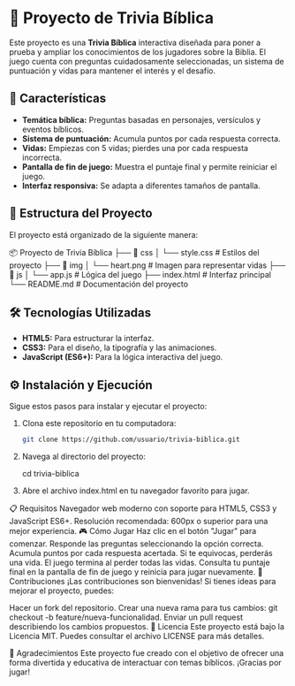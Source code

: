 # 📖 Proyecto de Trivia Bíblica

Este proyecto es una **Trivia Bíblica** interactiva diseñada para poner a prueba y ampliar los conocimientos de los jugadores sobre la Biblia. El juego cuenta con preguntas cuidadosamente seleccionadas, un sistema de puntuación y vidas para mantener el interés y el desafío.

## 🚀 Características

- **Temática bíblica:** Preguntas basadas en personajes, versículos y eventos bíblicos.
- **Sistema de puntuación:** Acumula puntos por cada respuesta correcta.
- **Vidas:** Empiezas con 5 vidas; pierdes una por cada respuesta incorrecta.
- **Pantalla de fin de juego:** Muestra el puntaje final y permite reiniciar el juego.
- **Interfaz responsiva:** Se adapta a diferentes tamaños de pantalla.

## 📂 Estructura del Proyecto

El proyecto está organizado de la siguiente manera:

📦 Proyecto de Trivia Bíblica ├── 📁 css │ └── style.css # Estilos del proyecto ├── 📁 img │ └── heart.png # Imagen para representar vidas ├── 📁 js │ └── app.js # Lógica del juego ├── index.html # Interfaz principal └── README.md # Documentación del proyecto



## 🛠️ Tecnologías Utilizadas

- **HTML5:** Para estructurar la interfaz.
- **CSS3:** Para el diseño, la tipografía y las animaciones.
- **JavaScript (ES6+):** Para la lógica interactiva del juego.

## ⚙️ Instalación y Ejecución

Sigue estos pasos para instalar y ejecutar el proyecto:

1. Clona este repositorio en tu computadora:

   ```bash
   git clone https://github.com/usuario/trivia-biblica.git

2. Navega al directorio del proyecto:

    cd trivia-biblica

3. Abre el archivo index.html en tu navegador favorito para jugar.

📋 Requisitos
Navegador web moderno con soporte para HTML5, CSS3 y JavaScript ES6+.
Resolución recomendada: 600px o superior para una mejor experiencia.
🎮 Cómo Jugar
Haz clic en el botón "Jugar" para comenzar.
Responde las preguntas seleccionando la opción correcta.
Acumula puntos por cada respuesta acertada.
Si te equivocas, perderás una vida. El juego termina al perder todas las vidas.
Consulta tu puntaje final en la pantalla de fin de juego y reinicia para jugar nuevamente.
🤝 Contribuciones
¡Las contribuciones son bienvenidas! Si tienes ideas para mejorar el proyecto, puedes:

Hacer un fork del repositorio.
Crear una nueva rama para tus cambios: git checkout -b feature/nueva-funcionalidad.
Enviar un pull request describiendo los cambios propuestos.
📝 Licencia
Este proyecto está bajo la Licencia MIT. Puedes consultar el archivo LICENSE para más detalles.

🌟 Agradecimientos
Este proyecto fue creado con el objetivo de ofrecer una forma divertida y educativa de interactuar con temas bíblicos. ¡Gracias por jugar!
